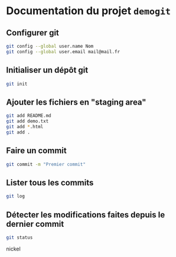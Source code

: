 # Documentation du projet `demogit`

## Configurer git

```bash
git config --global user.name Nom
git config --global user.email mail@mail.fr
```

## Initialiser un dépôt git

```bash
git init
```

## Ajouter les fichiers en "staging area"
```bash
git add README.md
git add demo.txt
git add *.html
git add .
```

## Faire un commit
```bash
git commit -m "Premier commit"
```

## Lister tous les commits
```bash
git log
```


## Détecter les modifications faites depuis le dernier commit
```bash
git status
```

nickel
